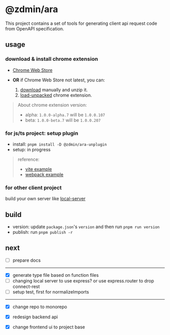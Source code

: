 # @zdmin/ara

This project contains a set of tools for generating client api request code from OpenAPI specification.

## usage

### download & install chrome extension

- [Chrome Web Store](https://chromewebstore.google.com/detail/openapi-codegen/fjncpcopojccenmapbhicjcgeiabojli)

- **OR** if Chrome Web Store not latest, you can: 
  1. [download](https://cdn.jsdelivr.net/npm/@zdmin/ara-chrome-extension) manually and unzip it.
   2. [load-unpacked](https://developer.chrome.com/docs/extensions/get-started/tutorial/hello-world#load-unpacked) chrome extension.

> About chrome extension version: 
> - alpha: `1.0.0-alpha.7` will be `1.0.0.107`
> - beta: `1.0.0-beta.7` will be `1.0.0.207`

### for js/ts project: setup plugin

- install: `pnpm install -D @zdmin/ara-unplugin`
- setup: in progress

> reference: 
> - [vite example](./examples/vite)
> - [webpack example](./examples/webpack)



### for other client project

build your own server like [local-server](./packages/local-server/)

## build

- version: update `package.json`'s `version` and then run `pnpm run version`
- publish: run `pnpm publish -r`

## next

- [ ] prepare docs

---

- [x] generate type file based on function files
- [ ] changing local server to use express? or use express.router to drop connect-rest
- [ ] setup test, first for normalizeImports

---

- [x] change repo to monorepo
- [x] redesign backend api
- [x] change frontend ui to project base

